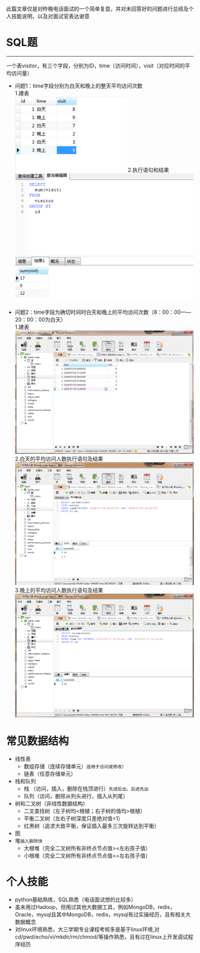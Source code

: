 此篇文章仅是对昨晚电话面试的一个简单复盘，并对未回答好的问题进行总结及个人技能说明，以及对面试官表达谢意
# SQL题  
***
一个表visitor，有三个字段，分别为ID，time（访问时间），visit（对应时间的平均访问量）
* 问题1：time字段分别为白天和晚上的整天平均访问次数  
    1.建表   
    ![](https://github.com/Jiqinglin/Jiqinglin_Data-analysis/raw/master/baidu_map/%E7%99%BD%E6%99%9A%E8%A1%A8.png)
    2.执行语句和结果  
![](https://github.com/Jiqinglin/Jiqinglin_Data-analysis/raw/master/baidu_map/%E7%BB%93%E6%9E%9C1.png)
    
* 问题2：time字段为确切时间时白天和晚上的平均访问次数（8：00：00——20：00：00为白天）  
    1.建表  
![](https://github.com/Jiqinglin/Jiqinglin_Data-analysis/raw/master/baidu_map/%E5%85%B7%E4%BD%93%E8%A1%A8.png)  
    2.白天的平均访问人数执行语句及结果  
![](https://github.com/Jiqinglin/Jiqinglin_Data-analysis/raw/master/baidu_map/%E7%99%BD%E5%A4%A9%E4%BA%BA%E6%95%B0.png)
    3.晚上的平均访问人数执行语句及结果  
![](https://github.com/Jiqinglin/Jiqinglin_Data-analysis/raw/master/baidu_map/%E6%99%9A%E4%B8%8A%E7%9A%84%E4%BA%BA%E6%95%B0.png)

# 常见数据结构  
* 线性表  
    * 数组存储（连续存储单元）```适用于访问或修改）```  
    * 链表（任意存储单元）  
* 栈和队列  
   * 栈 （访问，插入，删除在栈顶进行）```先进后出，后进先出```  
   * 队列（访问，删除从列头进行，插入从列尾）  
* 树和二叉树（非线性数据结构）  
    * 二叉查找树（左子树均<根植；右子树的值均>根植）  
    * 平衡二叉树（左右子树深度只差绝对值<1）  
    * 红黑树（追求大致平衡，保证插入最多三次旋转达到平衡）  
* 图    
* 堆```插入删除快```
    * 大根堆（完全二叉树所有非终点节点值>=左右孩子值）
    * 小根堆（完全二叉树所有非终点节点值<=左右孩子值）
# 个人技能 
* python基础熟练，SQL熟悉（电话面试想的比较多）  
* 虽未用过Hadoop，但用过其他大数据工具，例如MongoDB，redis，Oracle，mysql且其中MongoDB，redis，mysql有过实操经历，且有相关大数据概念  
* 对linux环境熟悉，大三学期专业课程考核多是基于linux环境,对cd/pwd/echo/vi/mkdir/rm/chmod/等操作熟悉，且有过在linux上开发调试程序经历

